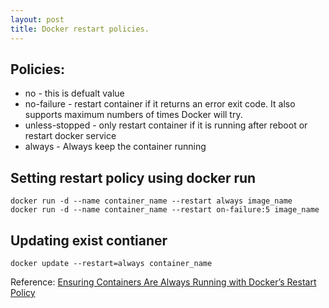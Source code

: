 ```yaml
---
layout: post
title: Docker restart policies.
---
```

## Policies:
* no - this is defualt value
* no-failure - restart container if it returns an error exit code. It also supports maximum numbers of times Docker will try.
* unless-stopped - only restart container if it is running after reboot or restart docker service
* always - Always keep the container running

## Setting restart policy using docker run
~~~shell
docker run -d --name container_name --restart always image_name
docker run -d --name container_name --restart on-failure:5 image_name
~~~

## Updating exist contianer
~~~shell
docker update --restart=always container_name
~~~
Reference: [Ensuring Containers Are Always Running with Docker’s Restart Policy](https://blog.codeship.com/ensuring-containers-are-always-running-with-dockers-restart-policy/)
